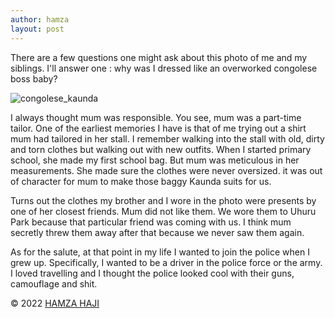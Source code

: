 ```yaml
---
author: hamza
layout: post
---
```

There are a few questions one might ask about
this photo of me and my siblings. I'll answer
one : why was I dressed like an overworked congolese boss baby? 

![congolese_kaunda](../images/kaunda.jpg)

I always thought mum was responsible. 
You see, mum was a part-time tailor. One of the 
earliest memories I have is that of me
trying out a shirt mum had tailored in her
stall. I remember walking into the stall with old,
dirty and torn clothes but walking out with new outfits. 
When I started primary school, she made
my first school bag. But mum was meticulous in her
measurements. She made sure the clothes were
never oversized. it was out of character for mum to 
make those baggy Kaunda suits for us.

Turns out the clothes my brother and I wore in
the photo were presents by one of her closest
friends. Mum did not like them. We wore them to
Uhuru Park because that particular friend was
coming with us. I think mum secretly threw them
away after that because we never saw them
again. 

As for the salute, at that point in my life I wanted
to join the police when I grew up. Specifically, I
wanted to be a driver in the police force or the army. I loved
travelling and I thought the police looked cool with
their guns, camouflage and shit. 


© 2022 <a class="small" href="/about.html">HAMZA HAJI</a>
